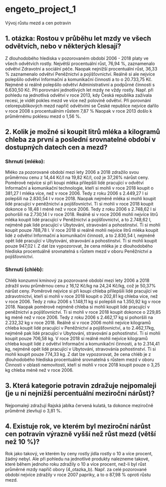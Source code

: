 # engeto_project_1
Vývoj růstu mezd a cen potravin

## 1. otázka: Rostou v průběhu let mzdy ve všech odvětvích, nebo v některých klesají?
Z dlouhodobého hlediska v pozorovaném období 2006 - 2018 platy ve všech odvětvích rostly. Největší procentuální růst, 76,94 %, zaznamenalo odvětví Zdravotní a sociální péče. Naopak nejnižší procentuální růst, 36,33 % zaznamenalo odvětví Peněžnictví a pojišťovnictví.
Reálně si ale nejvíce polepšilo odvětví Informační a komunikační činnosti a to o 20.733,75 Kč. Nejméně si reálně polepšilo odvětví Administrativní a podpůrné činnosti s 6.630,50 Kč.
Při porovnání jednotlivých let mzdy ne vždy rostly. Např. při pohledu na jednotlivá odvětví v roce 2013, kdy Česká republika zažívala recesi, je vidět pokles mezd ve více než polovině odvětví.
Při porovnání celorepublikových mezd napříč odvětvími se České republice nejvíce dařilo v roce 2008 s procentuálním růstem 7,87 % Naopak v roce 2013 došlo k průměrnému poklesu mezd o 1,56 %.

## 2. Kolik je možné si koupit litrů mléka a kilogramů chleba za první a poslední srovnatelné období v dostupných datech cen a mezd?

### Shrnutí (mléko):
Mléko za pozorované období mezi lety 2006 a 2018 zdražilo svou průměrnou cenu z 14,44 Kč/l na 19,82 Kč/l, což je 37,26% nárůst ceny.
Poměrově nejvíce si při koupi mléka přilepšili lidé pracující v odvětví Informační a komunikační technologie, kteří si mohli v roce 2018 koupit o 381,27 l mléka více, než v roce 2006.
Tedy z roku 2006 s 2.449,27 l si polepšili na 2.830,54 l v roce 2018. Naopak nejméně mléka si mohli koupit lidé pracující v peněžnictví a pojišťovnictví. Ti si mohli v roce 2018 koupit dokonce o 18,48 l méně 
než v roce 2006. Tedy z roku 2006 s 2.748,62 l si pohoršili na 2.730,14 l v roce 2018.
Reálně si v roce 2006 mohli nejvíce litrů mléka koupit lidé pracující v Peněžnictví a pojišťovnictví, a to 2.748,62 l, nejméně pak lidé pracující v Ubytování, stravování a pohostinství. Ti si mohli koupit pouze 788,78 l.
V roce 2018 si reálně mohli nejvíce litrů mléka koupit lidé z odvětví Informační a komunikační činnosti, a to 2.830,54 l, nejméně opět lidé pracující v Ubytování, stravování a pohostinství. Ti si mohli koupit pouze 947,02 l.
Z dat lze vypozorovat, že cena mléka je z dlouhodobého hlediska procentuálně srovnatelná s růstem mezd v oboru Peněžnictví a pojišťovnictví.

### Shrnutí (chléb):
Chléb konzumní kmínový za pozorované období mezi lety 2006 a 2018 zdražil svou průměrnou cenu z 16,12 Kč/kg na 24,24 Kč/kg, což je 50,37% nárůst ceny.
Poměrově nejvíce si při koupi chleba přilepšili lidé pracující ve zdravotnictví, kteří si mohli v roce 2018 koupit o 202,81 kg chleba více, než v roce 2006. 
Tedy z roku 2006 s 1.148,11 kg si polepšili na 1.350,92 kg v roce 2018. Naopak poměrově nejméně chleba si mohli koupit lidé pracující v peněžnictví a pojišťovnictví. Ti si mohli v roce 2018 koupit dokonce o 229,85 kg méně než v roce 2006. Tedy z roku 2006 s 2.462,17 kg si pohoršili na 2.232,32 kg v roce 2018.
Reálně si v roce 2006 mohli nejvíce kilogramů chleba koupit lidé pracující v Peněžnictví a pojišťovnictví, a to 2.462,17kg, nejméně pak lidé pracující v Ubytování, stravování a pohostinství. Ti si mohli koupit pouze 
706,58 kg.
V roce 2018 si reálně mohli nejvíce kilogramů chleba koupit lidé z odvětví Informační a komunikační činnosti, a to 2.314,41 kg, nejméně opět lidé pracující v Ubytování, stravovánía pohostinství. Ti si mohli koupit pouze 774,33 kg. 
Z dat lze vypozorovat, že cena chléb je z dlouhodobého hlediska procentuálně srovnatelná s růstem mezd v oboru Činnosti v oblasti nemovitostí, kteří si mohli v roce 2018 koupit pouze o 3,25 kg chleba méně než v roce 2006.


## 3. Která kategorie potravin zdražuje nejpomaleji (je u ní nejnižší percentuální meziroční nárůst)?
Nejpomaleji zdražují Rajská jablka červená kulatá, ta dokonce meziročně průměrně zlevňují o 3,81 %.


## 4. Existuje rok, ve kterém byl meziroční nárůst cen potravin výrazně vyšší než růst mezd (větší než 10 %)?
Rok jako takový, ve kterém by ceny rostly jídla rostly o 10 a více procent, žádný nebyl. 
Ale při pohledu na jednotlivé produkty nalezneme takové, které během jednoho roku zdražily o 10 a více procent, než-li byl růst průměrné mzdy napříč obory (4_otazka_b). Např. za celé pozorované období nejvíce zdražily v roce 2007 papriky, a to o 87,98 % oproti růstu mezd.  
